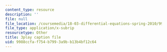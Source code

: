 ```yaml
---
content_type: resource
description: ''
file: null
file_location: /coursemedia/18-03-differential-equations-spring-2010/9988ccfaf754b7993a9bb13b4bf12c64_tVzaX9u6YAE.srt
file_type: application/x-subrip
resourcetype: Other
title: 3play caption file
uid: 9988ccfa-f754-b799-3a9b-b13b4bf12c64
---
```

